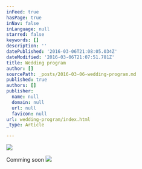 ```yaml
---
inFeed: true
hasPage: true
inNav: false
inLanguage: null
starred: false
keywords: []
description: ''
datePublished: '2016-03-06T21:08:05.034Z'
dateModified: '2016-03-06T21:07:51.781Z'
title: Wedding program
author: []
sourcePath: _posts/2016-03-06-wedding-program.md
published: true
authors: []
publisher:
  name: null
  domain: null
  url: null
  favicon: null
url: wedding-program/index.html
_type: Article

---
```

![](https://the-grid-user-content.s3-us-west-2.amazonaws.com/760dafef-90c9-44e9-a4ae-4ddf95b89aba.jpg)

Comming soon
![](https://the-grid-user-content.s3-us-west-2.amazonaws.com/df94d0a9-00b9-4b98-9ea7-e3d1b25f6159.jpg)